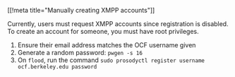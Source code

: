 [[!meta title="Manually creating XMPP accounts"]]

Currently, users must request XMPP accounts since registration is disabled. To
create an account for someone, you must have root privileges.

1. Ensure their email address matches the OCF username given
2. Generate a random password: `pwgen -s 16`
3. On `flood`, run the command
`sudo prosodyctl register username ocf.berkeley.edu password`

